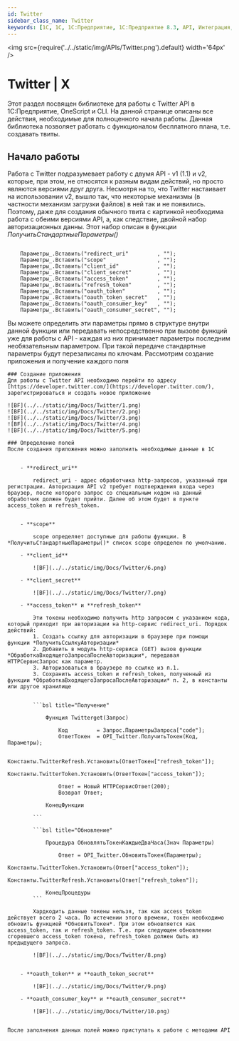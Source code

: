 ```yaml
---
id: Twitter
sidebar_class_name: Twitter
keywords: [1C, 1С, 1С:Предприятие, 1С:Предприятие 8.3, API, Интеграция, Сервисы, Обмен, OneScript, CLI, Twitter]
---
```


<img src={require('../../static/img/APIs/Twitter.png').default} width='64px' />

# Twitter | X

Этот раздел посвящен библиотеке для работы с Twitter API в 1С:Предприятие, OneScript и CLI. На данной странице описаны все действия, необходимые для полноценного начала работы. Данная библиотека позволяет работать с функционалом бесплатного плана, т.е. создавать твиты. 

## Начало работы

  
Работа с Twitter подразумевает работу с двумя API - v1 (1.1) и v2, которые, при этом, не относятся к разным видам действий, но просто являются версиями друг друга. Несмотря на то, что Twitter настаивает на использовании v2, вышло так, что некоторые механизмы (в частности механизм загрузки файлов) в ней так и не появились. Поэтому, даже для создания обычного твита с картинкой необходима работа с обеими версиями API, а, как следствие, двойной набор авторизационных данны. Этот набор описан в функции *ПолучитьСтандартныеПараметры()*


```bsl

	Параметры_.Вставить("redirect_uri"         , "");
	Параметры_.Вставить("scope"                , "");
	Параметры_.Вставить("client_id"            , "");
	Параметры_.Вставить("client_secret"        , "");
	Параметры_.Вставить("access_token"         , ""); 
	Параметры_.Вставить("refresh_token"        , ""); 
	Параметры_.Вставить("oauth_token"          , "");
	Параметры_.Вставить("oauth_token_secret"   , "");
	Параметры_.Вставить("oauth_consumer_key"   , "");
	Параметры_.Вставить("oauth_consumer_secret", "");

```

Вы можете определить эти параметры прямо в структуре внутри данной функции или передавать непосредственно при вызове функций уже для работы с API - каждая из них принимает параметры последним необязательным параметром. При такой передаче стандартные параметры будут перезаписаны по ключам. Рассмотрим создание приложения и получение каждого поля


	### Создание приложения
	Для работы с Twitter API необходимо перейти по адресу [https://developer.twitter.com/](https://developer.twitter.com/), зарегистрироваться и создать новое приложение
	
	![BF](../../static/img/Docs/Twitter/1.png)
	![BF](../../static/img/Docs/Twitter/2.png)
	![BF](../../static/img/Docs/Twitter/3.png)
	![BF](../../static/img/Docs/Twitter/4.png)
	![BF](../../static/img/Docs/Twitter/5.png)
	
	### Определение полей
	После создания приложения можно заполнить необходимые данные в 1С
	

		- **redirect_uri**
			
			redirect_uri - адрес обработчика http-запросов, указанный при регистрации. Авторизация API v2 требует подтверждения входа через браузер, после которого запрос со специальным кодом на данный обработчик должен будет прийти. Далее об этом будет в пункте access_token и refresh_token.
			
			
		- **scope**
		
			scope определяет доступные для работы функции. В *ПолучитьСтандартныеПараметры()* список scope определен по умолчанию.
			
		- **client_id**
		
			![BF](../../static/img/Docs/Twitter/6.png)

		- **client_secret**
		
			![BF](../../static/img/Docs/Twitter/7.png)
			
		- **access_token** и **refresh_token**
		
			Эти токены необходимо получить http запросом с указанием кода, который приходит при авторизации на http-сервис redirect_uri. Порядок действий:
			1. Создать ссылку для авторизации в браузере при помощи функции *ПолучитьСсылкуАвторизации*
			2. Добавить в модуль http-сервиса (GET) вызов функции *ОбработкаВходящегоЗапросаПослеАвторизации*, передавая HTTPСервисЗапрос как параметр.
			3. Авторизоваться в браузере по ссылке из п.1.
			3. Сохранить access_token и refresh_token, полученный из функции *ОбработкаВходящегоЗапросаПослеАвторизации* п. 2, в константы или другое хранилище
			
			
			```bsl title="Получение"
			
				Функция Twitterget(Запрос)
					
					Код         = Запрос.ПараметрыЗапроса["code"];	
					ОтветТокен  = OPI_Twitter.ПолучитьТокен(Код, Параметры);
					
					Константы.TwitterRefresh.Установить(ОтветТокен["refresh_token"]);
					Константы.TwitterToken.Установить(ОтветТокен["access_token"]);
					
					Ответ = Новый HTTPСервисОтвет(200);
					Возврат Ответ;
					
				КонецФункции

			```
			
			```bsl title="Обновление"
			
				Процедура ОбновлятьТокенКаждыеДваЧаса(Знач Параметры) 
				
					Ответ = OPI_Twitter.ОбновитьТокен(Параметры);
					Константы.TwitterToken.Установить(Ответ["access_token"]);
					Константы.TwitterRefresh.Установить(Ответ["refresh_token"]);

				КонецПроцедуры
			```
			
			Хардкодить данные токены нельзя, так как access_token действует всего 2 часа. По истечении этого времени, токен необходимо обновить функцией *ОбновитьТокен*. При этом обновляется как access_token, так и refresh_token. Т.е. при следующем обновлении сгоревшего access_token токена, refresh_token должен быть из предыдущего запроса. 
			
			![BF](../../static/img/Docs/Twitter/8.png)
			
	
		- **oauth_token** и **oauth_token_secret**
		
			![BF](../../static/img/Docs/Twitter/9.png)
			
		- **oauth_consumer_key** и **oauth_consumer_secret**
		
			![BF](../../static/img/Docs/Twitter/10.png)
			
	
	После заполнения данных полей можно приступать к работе с методами API
		
			
			